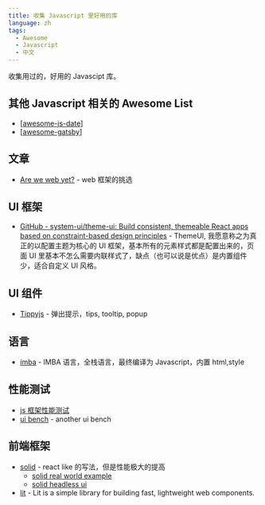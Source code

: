 ```yaml
---
title: 收集 Javascript 里好用的库
language: zh
tags:
  - Awesome
  - Javascript
  - 中文
---
```


收集用过的，好用的 Javascipt 库。

## 其他 Javascript 相关的 Awesome List

- [[awesome-js-date]]
- [[awesome-gatsby]]

## 文章

- [Are we web yet?](https://www.arewewebyet.org/) - web 框架的挑选

## UI 框架

- [GitHub - system-ui/theme-ui: Build consistent, themeable React apps based on constraint-based design principles](https://github.com/system-ui/theme-ui) - ThemeUI, 我愿意称之为真正的以配置主题为核心的 UI 框架，基本所有的元素样式都是配置出来的，页面 UI 里基本不怎么需要内联样式了，缺点（也可以说是优点）是内置组件少，适合自定义 UI 风格。

## UI 组件

- [Tippyjs](https://github.com/atomiks/tippyjs) - 弹出提示，tips, tooltip, popup

[//begin]: # "Autogenerated link references for markdown compatibility"
[awesome-js-date]: awesome-js-date.md "Awesome JS Date"
[awesome-gatsby]: awesome-gatsby.md "Awesome Gatsby"
[//end]: # "Autogenerated link references"

## 语言

- [imba](https://github.com/imba/imba) - IMBA 语言，全栈语言，最终编译为 Javascript，内置 html,style

## 性能测试

- [js 框架性能测试](https://github.com/krausest/js-framework-benchmark)
- [ui bench](https://localvoid.github.io/uibench/) - another ui bench

## 前端框架

- [solid](https://github.com/solidjs/solid) - react like 的写法，但是性能极大的提高
  - [solid real world example](https://github.com/solidjs/solid-realworld)
  - [solid headless ui](https://github.com/LXSMNSYC/solid-headless)
- [lit](https://github.com/lit/lit) - Lit is a simple library for building fast, lightweight web components.
